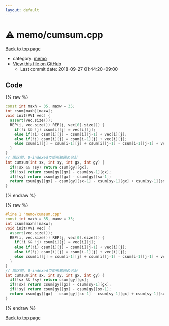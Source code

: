 ```yaml
---
layout: default
---
```


<!-- mathjax config similar to math.stackexchange -->
<script type="text/javascript" async
  src="https://cdnjs.cloudflare.com/ajax/libs/mathjax/2.7.5/MathJax.js?config=TeX-MML-AM_CHTML">
</script>
<script type="text/x-mathjax-config">
  MathJax.Hub.Config({
    TeX: { equationNumbers: { autoNumber: "AMS" }},
    tex2jax: {
      inlineMath: [ ['$','$'] ],
      processEscapes: true
    },
    "HTML-CSS": { matchFontHeight: false },
    displayAlign: "left",
    displayIndent: "2em"
  });
</script>

<script type="text/javascript" src="https://cdnjs.cloudflare.com/ajax/libs/jquery/3.4.1/jquery.min.js"></script>
<script src="https://cdn.jsdelivr.net/npm/jquery-balloon-js@1.1.2/jquery.balloon.min.js" integrity="sha256-ZEYs9VrgAeNuPvs15E39OsyOJaIkXEEt10fzxJ20+2I=" crossorigin="anonymous"></script>
<script type="text/javascript" src="../../assets/js/copy-button.js"></script>
<link rel="stylesheet" href="../../assets/css/copy-button.css" />


# :warning: memo/cumsum.cpp

<a href="../../index.html">Back to top page</a>

* category: <a href="../../index.html#d504a5ea65b088497578bdd812714d51">memo</a>
* <a href="{{ site.github.repository_url }}/blob/master/memo/cumsum.cpp">View this file on GitHub</a>
    - Last commit date: 2018-09-27 01:44:20+09:00




## Code

<a id="unbundled"></a>
{% raw %}
```cpp
const int maxh = 35, maxw = 35;
int csum[maxh][maxw];
void init(VVI vec) {
  assert(vec.size());
  REP(i, vec.size()) REP(j, vec[0].size()) {
    if(!i && !j) csum[i][j] = vec[i][j];
    else if(!i) csum[i][j] = csum[i][j-1] + vec[i][j];
    else if(!j) csum[i][j] = csum[i-1][j] + vec[i][j];
    else csum[i][j] = csum[i-1][j] + csum[i][j-1] - csum[i-1][j-1] + vec[i][j];
  }
}
// 閉区間, 0-indexedで矩形範囲の合計
int cumsum(int sx, int sy, int gx, int gy) {
  if(!sx && !sy) return csum[gy][gx];
  if(!sx) return csum[gy][gx] - csum[sy-1][gx];
  if(!sy) return csum[gy][gx] - csum[gy][sx-1];
  return csum[gy][gx] - csum[gy][sx-1] - csum[sy-1][gx] + csum[sy-1][sx-1];
}

```
{% endraw %}

<a id="bundled"></a>
{% raw %}
```cpp
#line 1 "memo/cumsum.cpp"
const int maxh = 35, maxw = 35;
int csum[maxh][maxw];
void init(VVI vec) {
  assert(vec.size());
  REP(i, vec.size()) REP(j, vec[0].size()) {
    if(!i && !j) csum[i][j] = vec[i][j];
    else if(!i) csum[i][j] = csum[i][j-1] + vec[i][j];
    else if(!j) csum[i][j] = csum[i-1][j] + vec[i][j];
    else csum[i][j] = csum[i-1][j] + csum[i][j-1] - csum[i-1][j-1] + vec[i][j];
  }
}
// 閉区間, 0-indexedで矩形範囲の合計
int cumsum(int sx, int sy, int gx, int gy) {
  if(!sx && !sy) return csum[gy][gx];
  if(!sx) return csum[gy][gx] - csum[sy-1][gx];
  if(!sy) return csum[gy][gx] - csum[gy][sx-1];
  return csum[gy][gx] - csum[gy][sx-1] - csum[sy-1][gx] + csum[sy-1][sx-1];
}

```
{% endraw %}

<a href="../../index.html">Back to top page</a>


